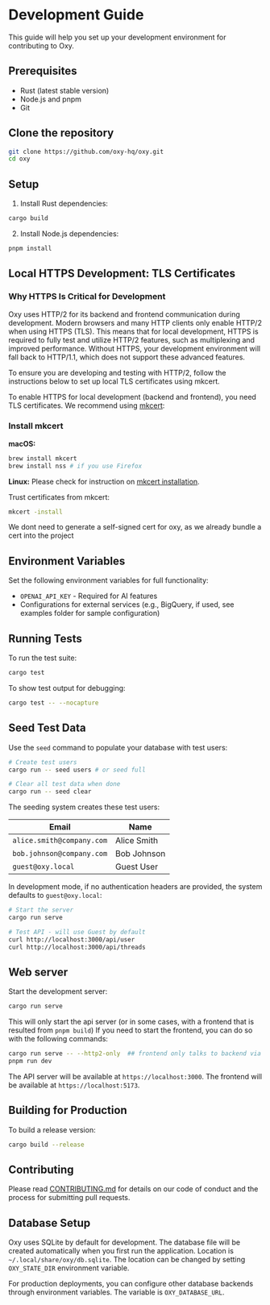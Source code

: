 # Development Guide

This guide will help you set up your development environment for contributing to Oxy.

## Prerequisites

- Rust (latest stable version)
- Node.js and pnpm
- Git

## Clone the repository

```bash
git clone https://github.com/oxy-hq/oxy.git
cd oxy
```

## Setup

1. Install Rust dependencies:

```bash
cargo build
```

2. Install Node.js dependencies:

```bash
pnpm install
```

## Local HTTPS Development: TLS Certificates

### Why HTTPS Is Critical for Development

Oxy uses HTTP/2 for its backend and frontend communication during development. Modern browsers and many HTTP clients only enable HTTP/2 when using HTTPS (TLS). This means that for local development, HTTPS is required to fully test and utilize HTTP/2 features, such as multiplexing and improved performance. Without HTTPS, your development environment will fall back to HTTP/1.1, which does not support these advanced features.

To ensure you are developing and testing with HTTP/2, follow the instructions below to set up local TLS certificates using mkcert.

To enable HTTPS for local development (backend and frontend), you need TLS certificates. We recommend using [mkcert](https://github.com/FiloSottile/mkcert):

### Install mkcert

**macOS:**

```sh
brew install mkcert
brew install nss # if you use Firefox
```

**Linux:**
Please check for instruction on [mkcert installation](https://github.com/FiloSottile/mkcert#linux).

Trust certificates from mkcert:

```sh
mkcert -install
```

We dont need to generate a self-signed cert for oxy, as we already bundle a cert into the project

## Environment Variables

Set the following environment variables for full functionality:

- `OPENAI_API_KEY` - Required for AI features
- Configurations for external services (e.g., BigQuery, if used, see examples folder for sample configuration)

## Running Tests

To run the test suite:

```bash
cargo test
```

To show test output for debugging:

```bash
cargo test -- --nocapture
```

## Seed Test Data

Use the `seed` command to populate your database with test users:

```bash
# Create test users
cargo run -- seed users # or seed full

# Clear all test data when done
cargo run -- seed clear
```

The seeding system creates these test users:

| Email                     | Name        |
| ------------------------- | ----------- |
| `alice.smith@company.com` | Alice Smith |
| `bob.johnson@company.com` | Bob Johnson |
| `guest@oxy.local`         | Guest User  |

In development mode, if no authentication headers are provided, the system defaults to `guest@oxy.local`:

```bash
# Start the server
cargo run serve

# Test API - will use Guest by default
curl http://localhost:3000/api/user
curl http://localhost:3000/api/threads
```

## Web server

Start the development server:

```bash
cargo run serve
```

This will only start the api server (or in some cases, with a frontend that is resulted from `pnpm build`)
If you need to start the frontend, you can do so with the following commands:

```bash
cargo run serve -- --http2-only  ## frontend only talks to backend via https
pnpm run dev
```

The API server will be available at `https://localhost:3000`.
The frontend will be available at `https://localhost:5173`.

## Building for Production

To build a release version:

```bash
cargo build --release
```

## Contributing

Please read [CONTRIBUTING.md](CONTRIBUTING.md) for details on our code of conduct and the process for submitting pull requests.

## Database Setup

Oxy uses SQLite by default for development. The database file will be created automatically when you first run the application.
Location is `~/.local/share/oxy/db.sqlite`. The location can be changed by setting `OXY_STATE_DIR` environment variable.

For production deployments, you can configure other database backends through environment variables. The variable is `OXY_DATABASE_URL`.
